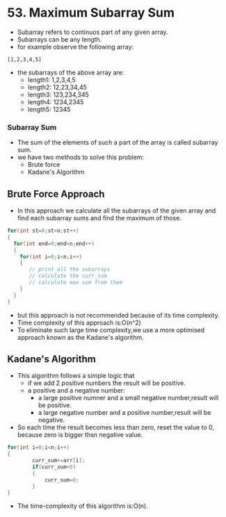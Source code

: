 # 53. Maximum Subarray Sum

- Subarray refers to continuos part of any given array.
- Subarrays can be any length.
- for example observe the following array:

```
[1,2,3,4,5]
```
- the subarrays of the above array are:
  - length1: 1,2,3,4,5
  - length2: 12,23,34,45
  - length3: 123,234,345
  - length4: 1234,2345
  - length5: 12345
 
### Subarray Sum

- The sum of the elements of such a part of the array is called subarray sum.
- we have two methods to solve this problem:
    - Brute force
    - Kadane's Algorithm

## Brute Force Approach

- In this approach we calculate all the subarrays of the given array and find each subarray sums and find the maximum of those.

```java
for(int st=0;st<n;st++)
{
  for(int end=0;end<n;end++)
  {
    for(int i=0;i<n;i++)
    {
       // print all the subarrays
       // calculate the curr_sum
       // calculate max sum from them
    }
  }
}
```

- but this approach is not recommended because of its time complexity.
- Time complexity of this approach is:O(n^2)
- To eliminate such large time complexity,we use a more optimised approach known as the Kadane's algorithm.

## Kadane's Algorithm

- This algorithm follows a simple logic that
  - if we add 2 positive numbers the result will be positive.
  - a positive and a negative number:
    - a large positive numner and a small negative number,result will be positive.
    - a large negative number and a positive number,result will be negative.
- So each time the result becomes less than zero, reset the value to 0, because zero is bigger thsn negative value.


```java
for(int i=0;i<n;i++)
{
		curr_sum+=arr[i];
		if(curr_sum<0)
		{
			curr_sum=0;
		}
}
```

- The time-complexity of this algorithm is:O(n).
